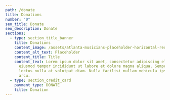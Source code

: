 ```yaml
---
path: /donate
title: Donations
number: "0"
seo_title: Donate
seo_description: Donate
sections:
  - type: section_title_banner
    title: Donations
    content_image: /assets/atlanta-musicians-placeholder-horizontal-red.png
    content_alt_text: Placeholder
    content_title: Title
    content_text: Lorem ipsum dolor sit amet, consectetur adipiscing elit, sed do
      eiusmod tempor incididunt ut labore et dolore magna aliqua. Semper quis
      lectus nulla at volutpat diam. Nulla facilisi nullam vehicula ipsum a
      arcu.
  - type: section_credit_card
    payment_type: DONATE
    title: Donation
---
```

